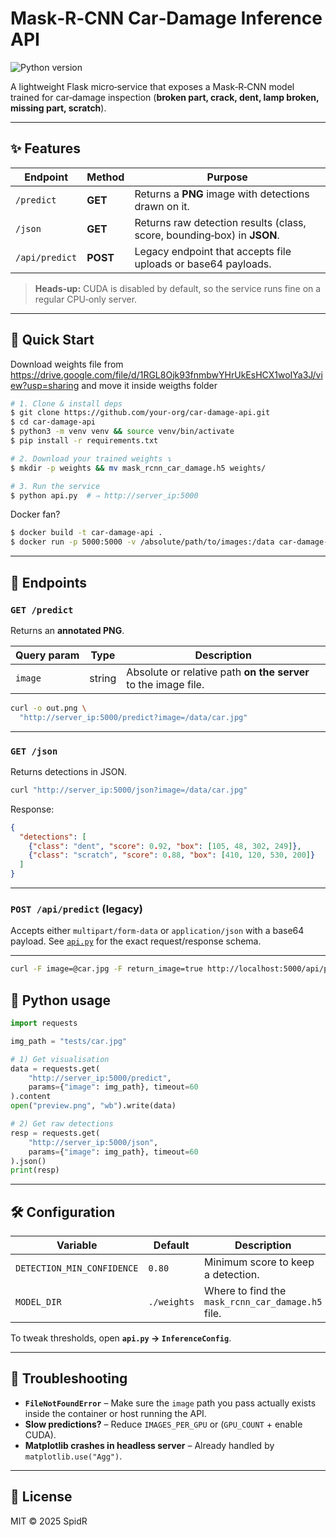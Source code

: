 # Mask‑R‑CNN Car‑Damage Inference API

![Python version](https://img.shields.io/badge/python-3.6+-blue)

A lightweight Flask micro‑service that exposes a Mask‑R‑CNN model trained for car‑damage inspection (**broken part, crack, dent, lamp broken, missing part, scratch**).

---

## ✨ Features

| Endpoint       | Method   | Purpose                                                                 |
| -------------- | -------- | ----------------------------------------------------------------------- |
| `/predict`     | **GET**  | Returns a **PNG** image with detections drawn on it.                    |
| `/json`        | **GET**  | Returns raw detection results (class, score, bounding‑box) in **JSON**. |
| `/api/predict` | **POST** | Legacy endpoint that accepts file uploads or base64 payloads.           |

> **Heads‑up:** CUDA is disabled by default, so the service runs fine on a regular CPU‑only server.

---

## 🚀 Quick Start
Download weights file from https://drive.google.com/file/d/1RGL8Ojk93fnmbwYHrUkEsHCX1woIYa3J/view?usp=sharing and move it inside weigths folder
```bash
# 1. Clone & install deps
$ git clone https://github.com/your‑org/car‑damage‑api.git
$ cd car‑damage‑api
$ python3 -m venv venv && source venv/bin/activate
$ pip install -r requirements.txt

# 2. Download your trained weights ↴
$ mkdir -p weights && mv mask_rcnn_car_damage.h5 weights/

# 3. Run the service
$ python api.py  # ⇒ http://server_ip:5000
```

Docker fan?

```bash
$ docker build -t car-damage-api .
$ docker run -p 5000:5000 -v /absolute/path/to/images:/data car-damage-api   (for get Endpoints)
```

---

## 📑 Endpoints

### `GET /predict`

Returns an **annotated PNG**.

| Query param | Type   | Description                                                    |
| ----------- | ------ | -------------------------------------------------------------- |
| `image`     | string | Absolute or relative path **on the server** to the image file. |

```bash
curl -o out.png \
  "http://server_ip:5000/predict?image=/data/car.jpg"
```

---

### `GET /json`

Returns detections in JSON.

```bash
curl "http://server_ip:5000/json?image=/data/car.jpg"
```

Response:

```json
{
  "detections": [
    {"class": "dent", "score": 0.92, "box": [105, 48, 302, 249]},
    {"class": "scratch", "score": 0.88, "box": [410, 120, 530, 200]}
  ]
}
```

---

### `POST /api/predict` (legacy)

Accepts either `multipart/form‑data` or `application/json` with a base64 payload.
See [`api.py`](api.py) for the exact request/response schema.

---

```bash
curl -F image=@car.jpg -F return_image=true http://localhost:5000/api/predict
```

## 🐍 Python usage

```python
import requests

img_path = "tests/car.jpg"

# 1) Get visualisation
data = requests.get(
    "http://server_ip:5000/predict",
    params={"image": img_path}, timeout=60
).content
open("preview.png", "wb").write(data)

# 2) Get raw detections
resp = requests.get(
    "http://server_ip:5000/json",
    params={"image": img_path}, timeout=60
).json()
print(resp)
```

---

## 🛠  Configuration

| Variable                   | Default     | Description                                       |
| -------------------------- | ----------- | ------------------------------------------------- |
| `DETECTION_MIN_CONFIDENCE` | `0.80`      | Minimum score to keep a detection.                |
| `MODEL_DIR`                | `./weights` | Where to find the `mask_rcnn_car_damage.h5` file. |

To tweak thresholds, open **`api.py` → `InferenceConfig`**.

---

## 🤕 Troubleshooting

* **`FileNotFoundError`** – Make sure the `image` path you pass actually exists inside the container or host running the API.
* **Slow predictions?** – Reduce `IMAGES_PER_GPU` or (`GPU_COUNT` + enable CUDA).
* **Matplotlib crashes in headless server** – Already handled by `matplotlib.use("Agg")`.

---

## 📝 License

MIT © 2025 SpidR




